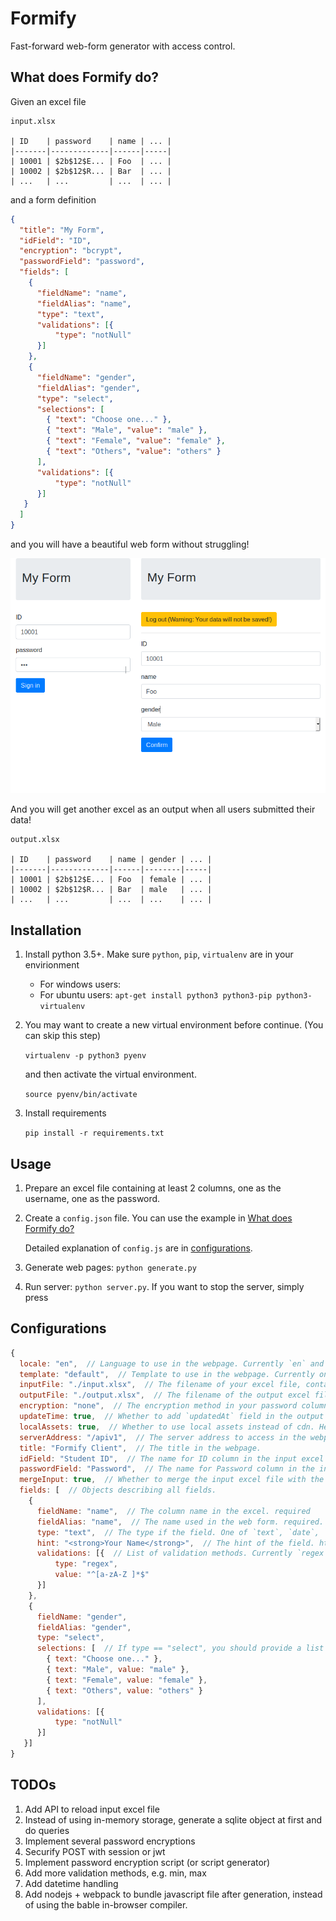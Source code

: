 # Formify
Fast-forward web-form generator with access control.

## What does Formify do?
Given an excel file

```
input.xlsx

| ID    | password    | name | ... |
|-------|-------------|------|-----|
| 10001 | $2b$12$E... | Foo  | ... |
| 10002 | $2b$12$R... | Bar  | ... |
| ...   | ...         | ...  | ... |
```

and a form definition

```json
{
  "title": "My Form",
  "idField": "ID",
  "encryption": "bcrypt",
  "passwordField": "password",
  "fields": [
    {
      "fieldName": "name",
      "fieldAlias": "name",
      "type": "text",
      "validations": [{
          "type": "notNull"
      }]
    },
    {
      "fieldName": "gender",
      "fieldAlias": "gender",
      "type": "select",
      "selections": [
        { "text": "Choose one..." },
        { "text": "Male", "value": "male" },
        { "text": "Female", "value": "female" },
        { "text": "Others", "value": "others" }
      ],
      "validations": [{
          "type": "notNull"
      }]
   }
  ]
}
```

and you will have a beautiful web form without struggling!

![Default Web frontend](./_static/default-frontend.png)

And you will get another excel as an output when all users submitted their data!

```
output.xlsx

| ID    | password    | name | gender | ... |
|-------|-------------|------|--------|-----|
| 10001 | $2b$12$E... | Foo  | female | ... |
| 10002 | $2b$12$R... | Bar  | male   | ... |
| ...   | ...         | ...  | ...    | ... |
```

## Installation
1. Install python 3.5+. Make sure `python`, `pip`, `virtualenv` are in your envirionment

    - For windows users:
    - For ubuntu users: `apt-get install python3 python3-pip python3-virtualenv`

1. You may want to create a new virtual environment before continue. (You can skip this step)

   `virtualenv -p python3 pyenv`

   and then activate the virtual environment.

   `source pyenv/bin/activate`

1. Install requirements

   `pip install -r requirements.txt`


## Usage
1. Prepare an excel file containing at least 2 columns, one as the username, one as the password.
1. Create a `config.json` file. You can use the example in [What does Formify do?](#what-does-formify-do)

   Detailed explanation of `config.js` are in [configurations](#Configurations).

1. Generate web pages: `python generate.py`
1. Run server: `python server.py`. If you want to stop the server, simply press <Ctrl-C>


## Configurations

```javascript
{
  locale: "en",  // Language to use in the webpage. Currently `en` and `zh` are supported.
  template: "default",  // Template to use in the webpage. Currently only `default` is available.
  inputFile: "./input.xlsx",  // The filename of your excel file, containing ID and password.
  outputFile: "./output.xlsx",  // The filename of the output excel file.
  encryption: "none",  // The encryption method in your password column. One of `none` and `bcrypt`.
  updateTime: true,  // Whether to add `updatedAt` field in the output excel file.
  localAssets: true,  // Whether to use local assets instead of cdn. Helpful when developping locally.
  serverAddress: "/apiv1",  // The server address to access in the webpage.
  title: "Formify Client",  // The title in the webpage.
  idField: "Student ID",  // The name for ID column in the input excel file.
  passwordField: "Password",  // The name for Password column in the input excel file.
  mergeInput: true,  // Whether to merge the input excel file with the output data.
  fields: [  // Objects describing all fields.
    {
      fieldName: "name",  // The column name in the excel. required
      fieldAlias: "name",  // The name used in the web form. required. must be ascii only.
      type: "text",  // The type if the field. One of `text`, `date`, `integer`, `float`, `select`.
      hint: "<strong>Your Name</strong>",  // The hint of the field. html allowed.
      validations: [{  // List of validation methods. Currently `regex` and `notNull` are supported.
          type: "regex",
          value: "^[a-zA-Z ]*$"
      }]
    },
    {
      fieldName: "gender",
      fieldAlias: "gender",
      type: "select",
      selections: [  // If type == "select", you should provide a list of {text, value} objects.
        { text: "Choose one..." },
        { text: "Male", value: "male" },
        { text: "Female", value: "female" },
        { text: "Others", value: "others" }
      ],
      validations: [{
          type: "notNull"
      }]
   }]
}
```


## TODOs
1. Add API to reload input excel file
1. Instead of using in-memory storage, generate a sqlite object at first and do queries
1. Implement several password encryptions
1. Securify POST with session or jwt
1. Implement password encryption script (or script generator)
1. Add more validation methods, e.g. min, max
1. Add datetime handling
1. Add nodejs + webpack to bundle javascript file after generation, instead of using the bable in-browser compiler.
